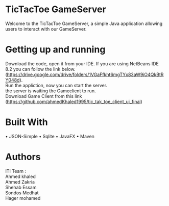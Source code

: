 # TicTacToe GameServer 
Welcome to the TicTacToe GameServer, a simple Java application allowing users to interact with our GameServer. 
# Getting up and running
  Download the code, open it from your IDE. If you are using NetBeans IDE 8.2 you can follow the link below.<br/>
  (https://drive.google.com/drive/folders/1VGaFfkht6mgTYx83aW9iO4QkBtRY048d).<br/>Run the appliction, now you can start the server.<br/>
  the server is waiting the Gameclient to run.<br/>
  Download Game Client from this link (https://github.com/ahmedKhaled1995/tic_tak_toe_client_ui_final)
# Built With
  •	JSON-Simple 
  •	Sqlite 
  •	JavaFX 
  •	Maven
# Authors
ITI Team :<br/>
Ahmed khaled<br/>
Ahmed Zakria<br/>
Shehab Essam<br/>
Sondos Medhat<br/>
Hager mohamed<br/>
